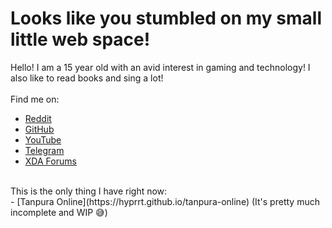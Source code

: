 # Looks like you stumbled on my small little web space!
Hello! I am a 15 year old with an avid interest in gaming and technology! I also like to read books and sing a lot! <br> <br>
Find me on: <br>
* [Reddit](https://reddit.com/u/thefrind54)
* [GitHub](https://github.com/hyperio546)
* [YouTube](https://youtube.com/@hyperio546)
* [Telegram](https://t.me/hyprt546)
* [XDA Forums](https://xdaforums.com/m/hyperio546.12460877/)
<br>
This is the only thing I have right now: <br>
- [Tanpura Online](https://hyprrt.github.io/tanpura-online) (It's pretty much incomplete and WIP 😅)
